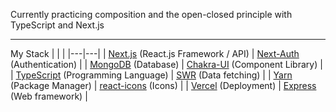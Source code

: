 Currently practicing composition and the open-closed principle with TypeScript and Next.js

---
My Stack
| | |
|---|---|
| [Next.js](https://nextjs.org/) (React.js Framework / API) | [Next-Auth](https://next-auth.js.org/) (Authentication) |
| [MongoDB](https://www.mongodb.com/cloud/atlas) (Database)  | [Chakra-UI](https://next.chakra-ui.com/) (Component Library)  |
| [TypeScript](https://www.typescriptlang.org/) (Programming Language)  |  [SWR](https://swr.vercel.app/) (Data fetching) |
| [Yarn](https://yarnpkg.com/) (Package Manager)  | [react-icons](https://react-icons.github.io/) (Icons)  |
| [Vercel](https://vercel.com/) (Deployment)  | [Express](https://expressjs.com/) (Web framework)  |
